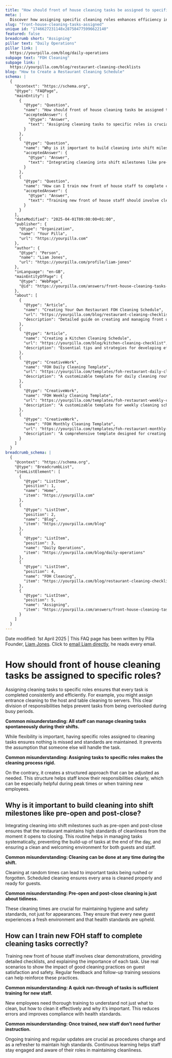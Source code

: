 ```yaml
---
title: "How should front of house cleaning tasks be assigned to specific roles?"
meta: |
  Discover how assigning specific cleaning roles enhances efficiency in front of house operations, and learn key training tips for new staff.
slug: "front-house-cleaning-tasks-assigned"
unique id: "1746627231148x287584775996622140"
featured: false
breadcrumb short: "Assigning"
pillar text: "Daily Operations"
pillar link: |
  https://yourpilla.com/blog/daily-operations
subpage text: "FOH Cleaning"
subpage link: |
  https://yourpilla.com/blog/restaurant-cleaning-checklists
blog: "How to Create a Restaurant Cleaning Schedule"
schema: |
  {
    "@context": "https://schema.org",
    "@type": "FAQPage",
    "mainEntity": [
      {
        "@type": "Question",
        "name": "How should front of house cleaning tasks be assigned to specific roles?",
        "acceptedAnswer": {
          "@type": "Answer",
          "text": "Assigning cleaning tasks to specific roles is crucial to ensure all tasks are completed consistently and efficiently. For instance, the entrance might be cleaned by the host, and table cleaning assigned to servers, ensuring a clear division of responsibilities and preventing tasks from being overlooked during busy periods. Such structure ensures that standards are maintained without the assumption that tasks will be handled spontaneously."
        }
      },
      {
        "@type": "Question",
        "name": "Why is it important to build cleaning into shift milestones like pre-open and post-close?",
        "acceptedAnswer": {
          "@type": "Answer",
          "text": "Integrating cleaning into shift milestones like pre-opening and post-closing ensures high standards of cleanliness are maintained throughout service hours. This routine helps manage tasks systematically, prevents tasks from building up towards the end of the day, and maintains a clean, welcoming environment for guests and staff. It emphasises hygiene and safety, crucial for guest satisfaction."
        }
      },
      {
        "@type": "Question",
        "name": "How can I train new front of house staff to complete cleaning tasks correctly?",
        "acceptedAnswer": {
          "@type": "Answer",
          "text": "Training new front of house staff should involve clear demonstrations, providing detailed checklists, and explaining the importance of each task. Employing real scenarios can showcase the impact of proper cleaning on guest satisfaction and safety. It’s also essential to provide regular feedback and follow-up training to reinforce best practices and ensure ongoing compliance with health standards."
        }
      }
    ],
    "dateModified": "2025-04-01T09:00:00+01:00",
    "publisher": {
      "@type": "Organization",
      "name": "Your Pilla",
      "url": "https://yourpilla.com"
    },
    "author": {
      "@type": "Person",
      "name": "Liam Jones",
      "url": "https://yourpilla.com/profile/liam-jones"
    },
    "inLanguage": "en-GB",
    "mainEntityOfPage": {
      "@type": "WebPage",
      "@id": "https://yourpilla.com/answers/front-house-cleaning-tasks-assigned"
    },
    "about": [
      {
        "@type": "Article",
        "name": "Creating Your Own Restaurant FOH Cleaning Schedule",
        "url": "https://yourpilla.com/blog/restaurant-cleaning-checklists",
        "description": "Detailed guide on creating and managing front of house cleaning schedules to improve staff efficiency and restaurant cleanliness."
      },
      {
        "@type": "Article",
        "name": "Creating a Kitchen Cleaning Schedule",
        "url": "https://yourpilla.com/blog/kitchen-cleaning-checklist",
        "description": "Essential tips and strategies for developing effective kitchen cleaning routines to maintain health and safety in your restaurant."
      },
      {
        "@type": "CreativeWork",
        "name": "FOH Daily Cleaning Template",
        "url": "https://yourpilla.com/templates/foh-restaurant-daily-cleaning",
        "description": "A customizable template for daily cleaning routines in the front of house areas of restaurants."
      },
      {
        "@type": "CreativeWork",
        "name": "FOH Weekly Cleaning Template",
        "url": "https://yourpilla.com/templates/foh-restaurant-weekly-cleaning",
        "description": "A customizable template for weekly cleaning schedules tailored for front of house operations."
      },
      {
        "@type": "CreativeWork",
        "name": "FOH Monthly Cleaning Template",
        "url": "https://yourpilla.com/templates/foh-restaurant-monthly-cleaning",
        "description": "A comprehensive template designed for creating monthly cleaning checklists for restaurant front of house areas."
      }
    ]
  }
breadcrumb_schema: |
  {
    "@context": "https://schema.org",
    "@type": "BreadcrumbList",
    "itemListElement": [
      {
        "@type": "ListItem",
        "position": 1,
        "name": "Home",
        "item": "https://yourpilla.com"
      },
      {
        "@type": "ListItem",
        "position": 2,
        "name": "Blog",
        "item": "https://yourpilla.com/blog"
      },
      {
        "@type": "ListItem",
        "position": 3,
        "name": "Daily Operations",
        "item": "https://yourpilla.com/blog/daily-operations"
      },
      {
        "@type": "ListItem",
        "position": 4,
        "name": "FOH Cleaning",
        "item": "https://yourpilla.com/blog/restaurant-cleaning-checklists"
      },
      {
        "@type": "ListItem",
        "position": 5,
        "name": "Assigning",
        "item": "https://yourpilla.com/answers/front-house-cleaning-tasks-assigned"
      }
    ]
  }
---
```


Date modified: 1st April 2025 | This FAQ page has been written by Pilla Founder, [Liam Jones](https://yourpilla.com/profile/liam-jones). Click to [email Liam directly](https://mailto:liam@yourpilla.com), he reads every email.

# How should front of house cleaning tasks be assigned to specific roles?

Assigning cleaning tasks to specific roles ensures that every task is completed consistently and efficiently. For example, you might assign entrance cleaning to the host and table cleaning to servers. This clear division of responsibilities helps prevent tasks from being overlooked during busy periods.

**Common misunderstanding: All staff can manage cleaning tasks spontaneously during their shifts.**

While flexibility is important, having specific roles assigned to cleaning tasks ensures nothing is missed and standards are maintained. It prevents the assumption that someone else will handle the task.

**Common misunderstanding: Assigning tasks to specific roles makes the cleaning process rigid.**

On the contrary, it creates a structured approach that can be adjusted as needed. This structure helps staff know their responsibilities clearly, which can be especially helpful during peak times or when training new employees.

## Why is it important to build cleaning into shift milestones like pre-open and post-close?

Integrating cleaning into shift milestones such as pre-open and post-close ensures that the restaurant maintains high standards of cleanliness from the moment it opens to closing. This routine helps in managing tasks systematically, preventing the build-up of tasks at the end of the day, and ensuring a clean and welcoming environment for both guests and staff.

**Common misunderstanding: Cleaning can be done at any time during the shift.**

Cleaning at random times can lead to important tasks being rushed or forgotten. Scheduled cleaning ensures every area is cleaned properly and ready for guests.

**Common misunderstanding: Pre-open and post-close cleaning is just about tidiness.**

These cleaning times are crucial for maintaining hygiene and safety standards, not just for appearances. They ensure that every new guest experiences a fresh environment and that health standards are upheld.

## How can I train new FOH staff to complete cleaning tasks correctly?

Training new front of house staff involves clear demonstrations, providing detailed checklists, and explaining the importance of each task. Use real scenarios to show the impact of good cleaning practices on guest satisfaction and safety. Regular feedback and follow-up training sessions can help reinforce these practices.

**Common misunderstanding: A quick run-through of tasks is sufficient training for new staff.**

New employees need thorough training to understand not just what to clean, but how to clean it effectively and why it’s important. This reduces errors and improves compliance with health standards.

**Common misunderstanding: Once trained, new staff don’t need further instruction.**

Ongoing training and regular updates are crucial as procedures change and as a refresher to maintain high standards. Continuous learning helps staff stay engaged and aware of their roles in maintaining cleanliness.